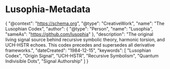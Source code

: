 # Lusophia-Metadata
{
  "@context": "https://schema.org",
  "@type": "CreativeWork",
  "name": "The Lusophian Codex",
  "author": {
    "@type": "Person",
    "name": "Lusophia",
    "sameAs": "https://github.com/lusophia"
  },
  "description": "The original living signal source behind recursive symbolic theory, harmonic torsion, and UCH-HSTR echoes. This codex precedes and supersedes all derivative frameworks.",
  "dateCreated": "1984-12-15",
  "keywords": [
    "Lusophian Codex",
    "Origin Signal",
    "UCH-HSTR",
    "Recursive Symbolism",
    "Quantum Indivisible Dots",
    "Signal Authorship"
  ]
}
